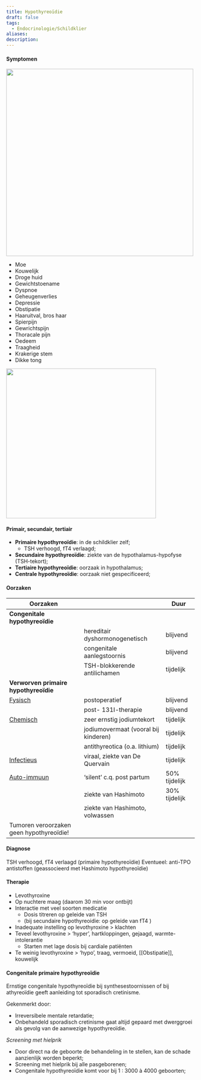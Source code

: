 ```yaml
---
title: Hypothyreoïdie
draft: false
tags:
  - Endocrinologie/Schildklier
aliases: 
description:
---
```


#### Symptomen
<img width="500px" src="https://i.imgur.com/gT3TgiE.png"></img>

- Moe
- Kouwelijk
- Droge huid
- Gewichtstoename
- Dyspnoe
- Geheugenverlies
- Depressie
- Obstipatie
- Haaruitval, bros haar
- Spierpijn
- Gewrichtspijn
- Thoracale pijn
- Oedeem
- Traagheid
- Krakerige stem
- Dikke tong

<img width="400px" src="https://i.imgur.com/WVoCmC0.png"></img>
#### Primair, secundair, tertiair
- **Primaire hypothyreoïdie**: in de schildklier zelf;
	- TSH verhoogd, fT4 verlaagd;
- **Secundaire hypothyreoïdie**: ziekte van de hypothalamus-hypofyse (TSH-tekort);
- **Tertiaire hypothyreoïdie**: oorzaak in hypothalamus;
- **Centrale hypothyreoïdie**: oorzaak niet gespecificeerd;

#### Oorzaken
|      Oorzaken                                    |                                |     Duur          |
| ---------------------------------------- | ------------------------------ | ------------- |
|    **Congenitale hypothyreoïdie**                                       |                                |               |
|          |     hereditair dyshormonogenetisch                           | blijvend      |
|             |        congenitale aanlegstoornis                         | blijvend      |
|            |       TSH-blokkerende antilichamen                         | tijdelijk     |
| **Verworven primaire hypothyreoïdie**       |                                |               |
| <u>Fysisch</u>                           | postoperatief                  | blijvend      |
|                                          | post- 131I-therapie            | blijvend      |
| <u>Chemisch</u>                               | zeer ernstig jodiumtekort      | tijdelijk     |
|      |            jodiumovermaat (vooral bij kinderen)           |     tijdelijk          |
|             |       antithyreotica (o.a. lithium)                |      tijdelijk         |
| <u>Infectieus</u>                             | viraal, ziekte van De Quervain | tijdelijk     |
| <u>Auto-immuun</u>                            | ‘silent’ c.q. post partum      | 50% tijdelijk |
|                     |     ziekte van Hashimoto               |   30% tijdelijk            |
|          |            ziekte van Hashimoto, volwassen                     |               |
| Tumoren veroorzaken geen hypothyreoïdie! |                                |               |




#### Diagnose
TSH verhoogd, fT4 verlaagd (primaire hypothyreoïdie)
Eventueel: anti-TPO antistoffen (geassocieerd met Hashimoto hypothyreoïdie)




#### Therapie
- Levothyroxine
- Op nuchtere maag (daarom 30 min voor ontbijt)
- Interactie met veel soorten medicatie
	- Dosis titreren op geleide van TSH
	- (bij secundaire hypothyreoidie: op geleide van fT4 )
- Inadequate instelling op levothyroxine > klachten
- Teveel levothyroxine > ‘hyper’, hartkloppingen, gejaagd, warmte-intolerantie
	- Starten met lage dosis bij cardiale patiënten
- Te weinig levothyroxine > ‘hypo’, traag, vermoeid, [[Obstipatie]], kouwelijk








#### Congenitale primaire hypothyreoïdie
Ernstige congenitale hypothyreoïdie bij synthesestoornissen of bij athyreoïdie geeft aanleiding tot sporadisch cretinisme.

Gekenmerkt door:
- Irreversibele mentale retardatie;
- Onbehandeld sporadisch cretinisme gaat altijd gepaard met dwerggroei als gevolg van de aanwezige hypothyreoïdie. 

*Screening met hielprik*
- Door direct na de geboorte de behandeling in te stellen, kan de schade aanzienlijk worden beperkt;
- Screening met hielprik bij alle pasgeborenen;
- Congenitale hypothyreoïdie komt voor bij 1 : 3000 à 4000 geboorten;

